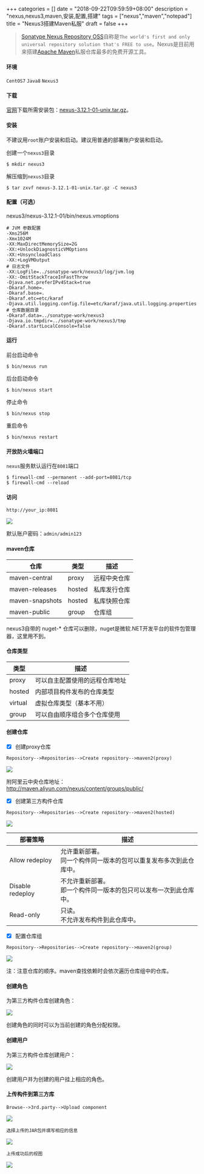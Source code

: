 +++
categories = []
date = "2018-09-22T09:59:59+08:00"
description = "nexus,nexus3,maven,安装,配置,搭建"
tags = ["nexus","maven","notepad"]
title = "Nexus3搭建Maven私服"
draft = false
+++

> [Sonatype Nexus Repository OSS](https://www.sonatype.com/download-oss-sonatype)自称是`The world's first and only universal repository solution that's FREE to use`。Nexus是目前用来搭建[Apache Maven](http://maven.apache.org/)私服仓库最多的免费开源工具。

<!--more-->

#### 环境

`CentOS7` `Java8` `Nexus3`

#### 下载

[官网](https://www.sonatype.com/download-oss-sonatype)下载所需安装包：[nexus-3.12.1-01-unix.tar.gz](http://download.sonatype.com/nexus/3/nexus-3.12.1-01-unix.tar.gz)。

#### 安装

不建议用`root`账户安装和启动。建议用普通的部署账户安装和启动。

创建一个`nexus3`目录

```
$ mkdir nexus3
```

解压缩到`nexus3`目录

```
$ tar zxvf nexus-3.12.1-01-unix.tar.gz -C nexus3
```

#### 配置（可选）

nexus3/nexus-3.12.1-01/bin/nexus.vmoptions

```
# JVM 参数配置
-Xms256M
-Xmx1024M
-XX:MaxDirectMemorySize=2G
-XX:+UnlockDiagnosticVMOptions
-XX:+UnsyncloadClass
-XX:+LogVMOutput
# 日志文件
-XX:LogFile=../sonatype-work/nexus3/log/jvm.log
-XX:-OmitStackTraceInFastThrow
-Djava.net.preferIPv4Stack=true
-Dkaraf.home=.
-Dkaraf.base=.
-Dkaraf.etc=etc/karaf
-Djava.util.logging.config.file=etc/karaf/java.util.logging.properties
# 仓库数据目录
-Dkaraf.data=../sonatype-work/nexus3
-Djava.io.tmpdir=../sonatype-work/nexus3/tmp
-Dkaraf.startLocalConsole=false
```

#### 运行

前台启动命令

```
$ bin/nexus run
```

后台启动命令

```
$ bin/nexus start
```

停止命令

```
$ bin/nexus stop
```

重启命令

```
$ bin/nexus restart
```

#### 开放防火墙端口

`nexus`服务默认运行在`8081`端口

```
$ firewall-cmd --permanent --add-port=8081/tcp
$ firewall-cmd --reload
```

#### 访问

`http://your_ip:8081`

![](https://raw.githubusercontent.com/fanlychie/mdimg/master/nexus_1.png)

默认账户密码：`admin/admin123`

#### maven仓库

仓库 | 类型 | 描述
---|---|---
maven-central | proxy | 远程中央仓库
maven-releases | hosted | 私库发行仓库
maven-snapshots | hosted | 私库快照仓库
maven-public | group | 仓库组

nexus3自带的 nuget-* 仓库可以删除，nuget是微软.NET开发平台的软件包管理器，这里用不到。

#### 仓库类型

类型 | 描述
---|---
proxy | 可以自主配置使用的远程仓库地址
hosted | 内部项目构件发布的仓库类型
virtual | 虚拟仓库类型（基本不用）
group | 可以自由顺序组合多个仓库使用

#### 创建仓库

- [x] 创建proxy仓库

`Repository-->Repositories-->Create repository-->maven2(proxy)`

![](https://raw.githubusercontent.com/fanlychie/mdimg/master/nexus_proxy_repo.png)

附阿里云中央仓库地址：http://maven.aliyun.com/nexus/content/groups/public/

- [x] 创建第三方构件仓库

`Repository-->Repositories-->Create repository-->maven2(hosted)`

![](https://raw.githubusercontent.com/fanlychie/mdimg/master/nexus_hosted_repo.png)

| 部署策略 | 描述 |
| ---- | ---- |
| Allow redeploy | 允许重新部署。<br>同一个构件同一版本的包可以重复发布多次到此仓库中。 |
| Disable redeploy | 不允许重新部署。<br>即一个构件同一版本的包只可以发布一次到此仓库中。 |
| Read-only | 只读。<br>不允许发布构件到此仓库中。 |

- [x] 配置仓库组

`Repository-->Repositories-->Create repository-->maven2(group)`

![](https://raw.githubusercontent.com/fanlychie/mdimg/master/nexus_public_repo.png)

注：注意仓库的顺序。maven查找依赖时会依次遍历仓库组中的仓库。

#### 创建角色

为第三方构件仓库创建角色：

![](https://raw.githubusercontent.com/fanlychie/mdimg/master/nexus_component_role.png)

创建角色的同时可以为当前创建的角色分配权限。

#### 创建用户

为第三方构件仓库创建用户：

![](https://raw.githubusercontent.com/fanlychie/mdimg/master/nexus_component_user.png)

创建用户并为创建的用户挂上相应的角色。

#### 上传构件到第三方库

`Browse-->3rd.party-->Upload component`

![](https://raw.githubusercontent.com/fanlychie/mdimg/master/nexus_component_user_upload.png)

`选择上传的JAR包并填写相应的信息`

![](https://raw.githubusercontent.com/fanlychie/mdimg/master/nexus_component_user_uploading.png)

`上传成功后的视图`

![](https://raw.githubusercontent.com/fanlychie/mdimg/master/nexus_component_user_upload_success.png)
